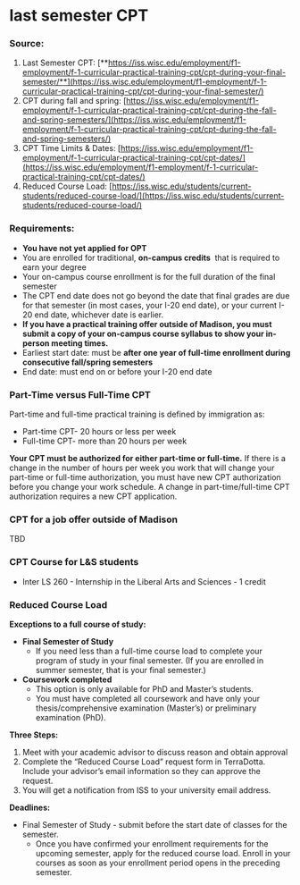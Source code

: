 # last semester CPT

### **Source:**

1. Last Semester CPT: [**https://iss.wisc.edu/employment/f1-employment/f-1-curricular-practical-training-cpt/cpt-during-your-final-semester/**](https://iss.wisc.edu/employment/f1-employment/f-1-curricular-practical-training-cpt/cpt-during-your-final-semester/)
2. CPT during fall and spring: [https://iss.wisc.edu/employment/f1-employment/f-1-curricular-practical-training-cpt/cpt-during-the-fall-and-spring-semesters/](https://iss.wisc.edu/employment/f1-employment/f-1-curricular-practical-training-cpt/cpt-during-the-fall-and-spring-semesters/)
3. CPT Time Limits & Dates: [https://iss.wisc.edu/employment/f1-employment/f-1-curricular-practical-training-cpt/cpt-dates/](https://iss.wisc.edu/employment/f1-employment/f-1-curricular-practical-training-cpt/cpt-dates/)
4. Reduced Course Load: [https://iss.wisc.edu/students/current-students/reduced-course-load/](https://iss.wisc.edu/students/current-students/reduced-course-load/)

### Requirements:

- **You have not yet applied for OPT**
- You are enrolled for traditional, **on-campus credits**
 that is required to earn your degree
- Your on-campus course enrollment is for the full duration of the final semester
- The CPT end date does not go beyond the date that final grades are due for that semester (in most cases, your I-20 end date), or your current I-20 end date, whichever date is earlier.
- **If you have a practical training offer outside of Madison, you must submit a copy of your on-campus course syllabus to show your in-person meeting times.**
- Earliest start date: must be **after one year of full-time enrollment during consecutive fall/spring semesters**
- End date: must end on or before your I-20 end date

### **Part-Time versus Full-Time CPT**

Part-time and full-time practical training is defined by immigration as:

- Part-time CPT- 20 hours or less per week
- Full-time CPT- more than 20 hours per week

**Your CPT must be authorized for either part-time or full-time.** If there is a change in the number of hours per week you work that will change your part-time or full-time authorization, you must have new CPT authorization before you change your work schedule. A change in part-time/full-time CPT authorization requires a new CPT application.

### CPT for a job offer outside of Madison

TBD

### CPT Course for L&S students

- Inter LS 260 - Internship in the Liberal Arts and Sciences - 1 credit

### Red**u**ced Course Load

**Exceptions to a full course of study:**

- **Final Semester of Study**
    - If you need less than a full-time course load to complete your program of study in your final semester. (If you are enrolled in summer semester, that is your final semester.)
- **Coursework completed**
    - This option is only available for PhD and Master’s students.
    - You must have completed all coursework and have only your thesis/comprehensive examination (Master’s) or preliminary examination (PhD).

**Three Steps:**

1. Meet with your academic advisor to discuss reason and obtain approval
2. Complete the “Reduced Course Load” request form in TerraDotta. Include your advisor’s email information so they can approve the request.
3. You will get a notification from ISS to your university email address.

**Deadlines:**

- Final Semester of Study - submit before the start date of classes for the semester.
    - Once you have confirmed your enrollment requirements for the upcoming semester, apply for the reduced course load. Enroll in your courses as soon as your enrollment period opens in the preceding semester.